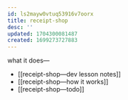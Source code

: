 ```yaml
---
id: ls2mayw0vtuq53916v7oorx
title: receipt-shop
desc: ''
updated: 1704300081487
created: 1699273727883
---
```


what it does—
- [[receipt-shop—dev lesson notes]]
- [[receipt-shop—how it works]]
- [[receipt-shop—todo]]
